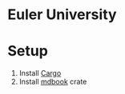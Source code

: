 # Euler University

# Setup

1. Install [Cargo](https://doc.rust-lang.org/cargo/getting-started/installation.html)
1. Install [mdbook](https://github.com/rust-lang/mdBook) crate
